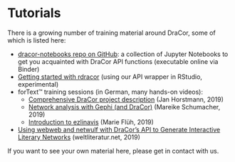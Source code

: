 # Tutorials

There is a growing number of training material around DraCor, some of which is listed here:

* [dracor-notebooks repo on GitHub](https://github.com/dracor-org/dracor-notebooks): a collection of Jupyter Notebooks to get you acquainted with DraCor API functions (executable online via Binder)
* [Getting started with rdracor](https://github.com/Pozdniakov/rdracor) (using our API wrapper in RStudio, experimental)
* forText™ training sessions (in German, many hands-on videos):
  * [Comprehensive DraCor project description](https://fortext.net/ressourcen/textsammlungen/dracor-drama-corpora-project) (Jan Horstmann, 2019)
  * [Network analysis with Gephi (and DraCor)](https://fortext.net/routinen/lerneinheiten/netzwerkanalyse-mit-gephi) (Mareike Schumacher, 2019)
  * [Introduction to ezlinavis](https://fortext.net/tools/tools/ezlinavis) (Marie Flüh, 2019)
* [Using webweb and netwulf with DraCor’s API to Generate Interactive Literary Networks](https://weltliteratur.net/netwulf-webweb/) (weltliteratur.net, 2019)

If you want to see your own material here, please get in contact with us.
